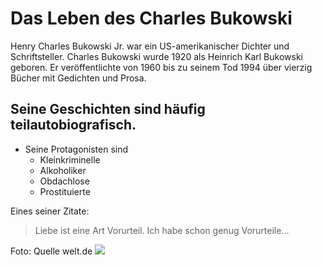 # Das Leben des Charles Bukowski
Henry Charles Bukowski Jr. war ein US-amerikanischer Dichter und Schriftsteller. Charles Bukowski wurde 1920 als Heinrich Karl Bukowski geboren. Er veröffentlichte von 1960 bis zu seinem Tod 1994 über vierzig Bücher mit Gedichten und Prosa.

## Seine Geschichten sind häufig teilautobiografisch.
* Seine Protagonisten sind
  * Kleinkriminelle
  * Alkoholiker
  * Obdachlose
  * Prostituierte
 
 Eines seiner Zitate:
 > Liebe ist eine Art Vorurteil. Ich habe schon genug Vorurteile...
 
Foto: Quelle welt.de
<img src="https://www.welt.de/kultur/literarischewelt/article167781551/Er-war-der-Dschungelkoenig-der-Achtziger.html#cs-BUKOWSKI-BORN-INTO-THIS-Charles-Bukowski-2004-c-Magnolia-Picturescourtesy-Evere.jpg"/>

